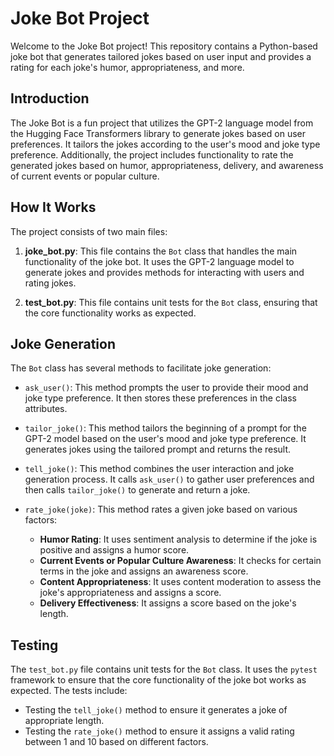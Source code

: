 # Joke Bot Project

Welcome to the Joke Bot project! This repository contains a Python-based joke bot that generates tailored jokes based on user input and provides a rating for each joke's humor, appropriateness, and more.

## Introduction

The Joke Bot is a fun project that utilizes the GPT-2 language model from the Hugging Face Transformers library to generate jokes based on user preferences. It tailors the jokes according to the user's mood and joke type preference. Additionally, the project includes functionality to rate the generated jokes based on humor, appropriateness, delivery, and awareness of current events or popular culture.

## How It Works

The project consists of two main files:

1. **joke_bot.py**: This file contains the `Bot` class that handles the main functionality of the joke bot. It uses the GPT-2 language model to generate jokes and provides methods for interacting with users and rating jokes.

2. **test_bot.py**: This file contains unit tests for the `Bot` class, ensuring that the core functionality works as expected.

## Joke Generation

The `Bot` class has several methods to facilitate joke generation:

- `ask_user()`: This method prompts the user to provide their mood and joke type preference. It then stores these preferences in the class attributes.

- `tailor_joke()`: This method tailors the beginning of a prompt for the GPT-2 model based on the user's mood and joke type preference. It generates jokes using the tailored prompt and returns the result.

- `tell_joke()`: This method combines the user interaction and joke generation process. It calls `ask_user()` to gather user preferences and then calls `tailor_joke()` to generate and return a joke.

- `rate_joke(joke)`: This method rates a given joke based on various factors:
  - **Humor Rating**: It uses sentiment analysis to determine if the joke is positive and assigns a humor score.
  - **Current Events or Popular Culture Awareness**: It checks for certain terms in the joke and assigns an awareness score.
  - **Content Appropriateness**: It uses content moderation to assess the joke's appropriateness and assigns a score.
  - **Delivery Effectiveness**: It assigns a score based on the joke's length.

## Testing

The `test_bot.py` file contains unit tests for the `Bot` class. It uses the `pytest` framework to ensure that the core functionality of the joke bot works as expected. The tests include:

- Testing the `tell_joke()` method to ensure it generates a joke of appropriate length.
- Testing the `rate_joke()` method to ensure it assigns a valid rating between 1 and 10 based on different factors.




